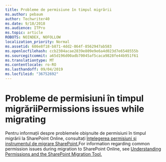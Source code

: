 ```yaml
---
title: Probleme de permisiune în timpul migrării
ms.author: pebaum
author: Techwriter40
ms.date: 9/18/2018
ms.audience: ITPro
ms.topic: article
ROBOTS: NOINDEX, NOFOLLOW
localization_priority: Normal
ms.assetid: 686e8f18-b871-4dd2-864f-8562947ab583
ms.openlocfilehash: ccb2304acae2839e809e9e6a4d023d7e6548555b
ms.sourcegitcommit: a65d196d00adb70045af5caca9828fe44b951f61
ms.translationtype: MT
ms.contentlocale: ro-RO
ms.lasthandoff: 09/04/2019
ms.locfileid: "36752692"
---
```

# <a name="permissions-issues-while-migrating"></a><span data-ttu-id="5ee60-102">Probleme de permisiuni în timpul migrării</span><span class="sxs-lookup"><span data-stu-id="5ee60-102">Permissions issues while migrating</span></span>

<span data-ttu-id="5ee60-103">Pentru informații despre problemele obișnuite de permisiuni în timpul migrării la SharePoint Online, consultați [înțelegerea permisiuni și instrumentul de migrare SharePoint.](https://go.microsoft.com/fwlink/?linkid=2019753)</span><span class="sxs-lookup"><span data-stu-id="5ee60-103">For information regarding common permission issues during migration to SharePoint Online, see [Understanding Permissions and the SharePoint Migration Tool.](https://go.microsoft.com/fwlink/?linkid=2019753)</span></span>
  

